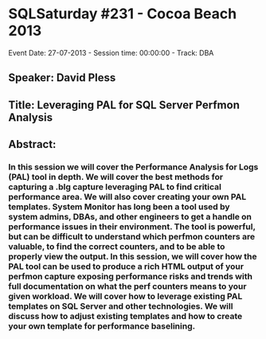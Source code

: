 # SQLSaturday #231 - Cocoa Beach 2013
Event Date: 27-07-2013 - Session time: 00:00:00 - Track: DBA
## Speaker: David Pless
## Title: Leveraging PAL for SQL Server Perfmon Analysis
## Abstract:
### In this session we will cover the Performance Analysis for Logs (PAL) tool in depth. We will cover the best methods for capturing a .blg capture leveraging PAL to find critical performance area. We will also cover creating your own PAL templates. System Monitor has long been a tool used by system admins, DBAs, and other engineers to get a handle on performance issues in their environment. The tool is powerful, but can be difficult to understand which perfmon counters are valuable, to find the correct counters, and to be able to properly view the output. In this session, we will cover how the PAL tool can be used to produce a rich HTML output of your perfmon capture exposing performance risks and trends with full documentation on what the perf counters means to your given workload. We will cover how to leverage existing PAL templates on SQL Server and other technologies. We will discuss how to adjust existing templates and how to create your own template for performance baselining.
